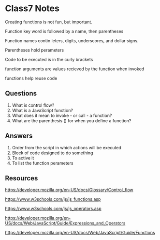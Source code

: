 # Class7 Notes

Creating functions is not fun, but important. 

Function key word is followed by a name, then parentheses

Function names contin leters, digits, underscores, and dollar signs.

Parentheses hold perameters

Code to be executed is in the curly brackets

function arguments are values recieved by the function when invoked

functions help reuse code


## Questions

1. What is control flow?
2. What is a JavaScript function?
3. What does it mean to invoke - or call - a function?
4. What are the parenthesis () for when you define a function?

## Answers

1. Order from the script in which actions will be executed
2. Block of code designed to do something
3. To active it
4. To list the function perameters


## Resources

https://developer.mozilla.org/en-US/docs/Glossary/Control_flow

https://www.w3schools.com/js/js_functions.asp

https://www.w3schools.com/js/js_operators.asp

https://developer.mozilla.org/en-US/docs/Web/JavaScript/Guide/Expressions_and_Operators

https://developer.mozilla.org/en-US/docs/Web/JavaScript/Guide/Functions
